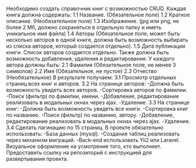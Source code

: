 Необходимо создать справочник книг с возможностью CRUD.
Каждая книга должна содержать:
1.1 Название. (Обязательное поле)
1.2 Краткое описание. (Необязательное поле)
1.3 Изображение. (jpg или png, не более 2 Мб, должно сохраняться в отдельную папку и иметь уникальное имя файла)
1.4 Авторы (Обязательное поле, может быть несколько авторов в одной книге, должна быть возможность выбирать из списка авторов, который создается отдельно).
1.5 Дата публикации книги.
Список авторов создается отдельно. Также должна быть возможность добавления, удаления и редактирования. У каждого автора должны быть:
2.1 Фамилия (Обязательное поле, не менее 3 символов)
2.2 Имя (Обязательное, не пустое)
2.3 Отчество (Необязательное)
В результате получаем:
3.1 Просмотр отдельных страниц всех книг и авторов.
3.2 На странице авторов:
-Должна быть возможность увидеть всех авторов.
-Сортировка авторов по фамилии.
-Поиск (фильтр) по фамилии, имени.
-Добавление, редактирование реализовать в модальных окнах через ajax.
-Удаление.
3.3 На странице книг:
-Должна быть возможность увидеть все книги.
-Сортировка книг по названию.
-Поиск (фильтр) по названию, автору.
-Добавление, редактирование реализовать в модальных окнах через ajax.
-Удаление.
3.4 Сделать пагинацию по 15 страниц.
В проекте обязательно использовать:
-База данных (mysql).
-Создание таблиц реализовать через механизм миграций.
-Back-end использовать Yii2 или Laravel.
Визуальное оформление на усмотрение того, кто выполняет.
Предоставить ссылку на репозиторий с инструкцией для развертывания проекта.
